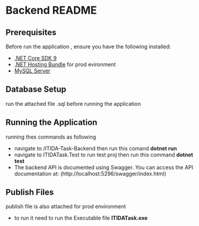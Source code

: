 # Backend README

## Prerequisites
Before run the application , ensure you have the following installed:
- [.NET Core SDK 9](https://dotnet.microsoft.com/download/dotnet/9.0)
- [.NET Hosting Bundle](https://dotnet.microsoft.com/en-us/download/dotnet/thank-you/runtime-aspnetcore-9.0.2-windows-hosting-bundle-installer) for prod evironment
- [MySQL Server](https://dev.mysql.com/downloads/mysql) 
  
## Database Setup
run the attached file .sql before running the application

## Running the Application
running thes commands as following
- navigate to /ITIDA-Task-Backend then run this comand **dotnet run**
- navigate to ITIDATask.Test to run test proj then run this command **dotnet test**
- The backend API is documented using Swagger. You can access the API documentation at:  (http://localhost:5296/swagger/index.html)

## Publish Files
publish file is also attached for prod environment 
- to run it need to run the Executable file **ITIDATask.exe**   

